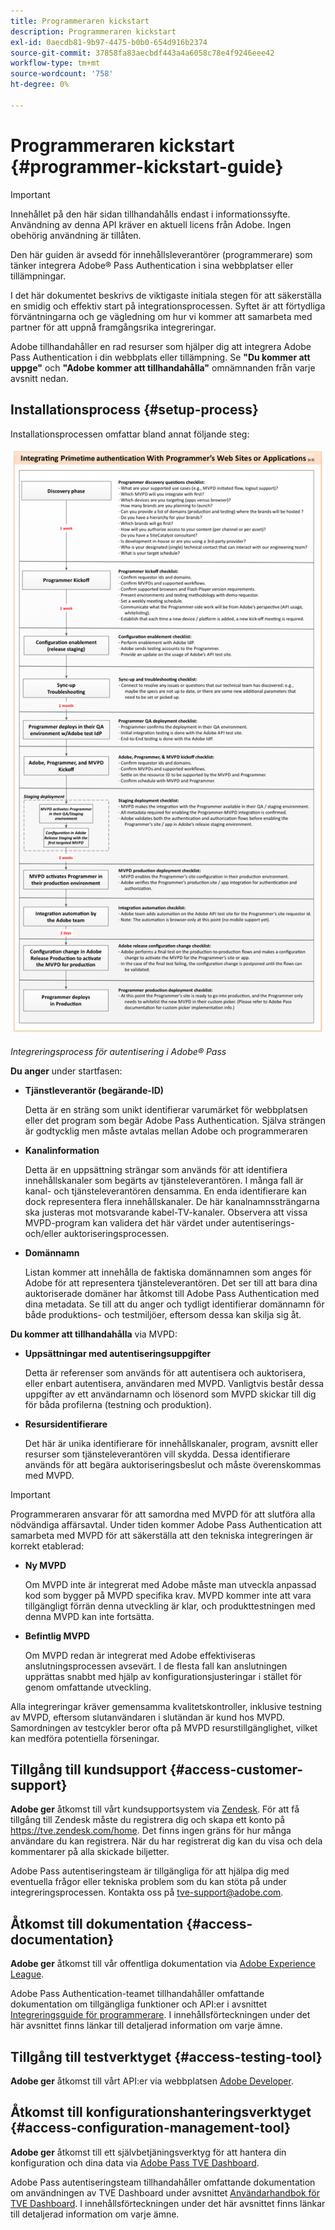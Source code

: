 ```yaml
---
title: Programmeraren kickstart
description: Programmeraren kickstart
exl-id: 0aecdb81-9b97-4475-b0b0-654d916b2374
source-git-commit: 37858fa83aecbdf443a4a6058c78e4f9246eee42
workflow-type: tm+mt
source-wordcount: '758'
ht-degree: 0%

---
```


# Programmeraren kickstart {#programmer-kickstart-guide}

>[!IMPORTANT]
>
> Innehållet på den här sidan tillhandahålls endast i informationssyfte. Användning av denna API kräver en aktuell licens från Adobe. Ingen obehörig användning är tillåten.

Den här guiden är avsedd för innehållsleverantörer (programmerare) som tänker integrera Adobe® Pass Authentication i sina webbplatser eller tillämpningar.

I det här dokumentet beskrivs de viktigaste initiala stegen för att säkerställa en smidig och effektiv start på integrationsprocessen. Syftet är att förtydliga förväntningarna och ge vägledning om hur vi kommer att samarbeta med partner för att uppnå framgångsrika integreringar.

Adobe tillhandahåller en rad resurser som hjälper dig att integrera Adobe Pass Authentication i din webbplats eller tillämpning. Se **&quot;Du kommer att uppge&quot;** och **&quot;Adobe kommer att tillhandahålla&quot;** omnämnanden från varje avsnitt nedan.

## Installationsprocess {#setup-process}

Installationsprocessen omfattar bland annat följande steg:

![Integreringsprocess för autentisering i Adobe® Pass](../assets/progr-flow-int-lifecycle.png)

*Integreringsprocess för autentisering i Adobe® Pass*

**Du anger** under startfasen:

* **Tjänstleverantör (begärande-ID)**

  Detta är en sträng som unikt identifierar varumärket för webbplatsen eller det program som begär Adobe Pass Authentication. Själva strängen är godtycklig men måste avtalas mellan Adobe och programmeraren

* **Kanalinformation**

  Detta är en uppsättning strängar som används för att identifiera innehållskanaler som begärts av tjänsteleverantören. I många fall är kanal- och tjänsteleverantören densamma. En enda identifierare kan dock representera flera innehållskanaler. De här kanalnamnssträngarna ska justeras mot motsvarande kabel-TV-kanaler. Observera att vissa MVPD-program kan validera det här värdet under autentiserings- och/eller auktoriseringsprocessen.

* **Domännamn**

  Listan kommer att innehålla de faktiska domännamnen som anges för Adobe för att representera tjänsteleverantören. Det ser till att bara dina auktoriserade domäner har åtkomst till Adobe Pass Authentication med dina metadata. Se till att du anger och tydligt identifierar domännamn för både produktions- och testmiljöer, eftersom dessa kan skilja sig åt.

**Du kommer att tillhandahålla** via MVPD:

* **Uppsättningar med autentiseringsuppgifter**

  Detta är referenser som används för att autentisera och auktorisera, eller enbart autentisera, användaren med MVPD. Vanligtvis består dessa uppgifter av ett användarnamn och lösenord som MVPD skickar till dig för båda profilerna (testning och produktion).

* **Resursidentifierare**

  Det här är unika identifierare för innehållskanaler, program, avsnitt eller resurser som tjänsteleverantören vill skydda. Dessa identifierare används för att begära auktoriseringsbeslut och måste överenskommas med MVPD.

>[!IMPORTANT]
>
> Programmeraren ansvarar för att samordna med MVPD för att slutföra alla nödvändiga affärsavtal. Under tiden kommer Adobe Pass Authentication att samarbeta med MVPD för att säkerställa att den tekniska integreringen är korrekt etablerad:
>
> * **Ny MVPD**
>
>     Om MVPD inte är integrerat med Adobe måste man utveckla anpassad kod som bygger på MVPD specifika krav. MVPD kommer inte att vara tillgängligt förrän denna utveckling är klar, och produkttestningen med denna MVPD kan inte fortsätta.
>
> * **Befintlig MVPD**
>
>     Om MVPD redan är integrerat med Adobe effektiviseras anslutningsprocessen avsevärt. I de flesta fall kan anslutningen upprättas snabbt med hjälp av konfigurationsjusteringar i stället för genom omfattande utveckling.
>
> Alla integreringar kräver gemensamma kvalitetskontroller, inklusive testning av MVPD, eftersom slutanvändaren i slutändan är kund hos MVPD. Samordningen av testcykler beror ofta på MVPD resurstillgänglighet, vilket kan medföra potentiella förseningar.

## Tillgång till kundsupport {#access-customer-support}

**Adobe ger** åtkomst till vårt kundsupportsystem via [Zendesk](https://tve.zendesk.com/home). För att få tillgång till Zendesk måste du registrera dig och skapa ett konto på https://tve.zendesk.com/home. Det finns ingen gräns för hur många användare du kan registrera. När du har registrerat dig kan du visa och dela kommentarer på alla skickade biljetter.

Adobe Pass autentiseringsteam är tillgängliga för att hjälpa dig med eventuella frågor eller tekniska problem som du kan stöta på under integreringsprocessen. Kontakta oss på [tve-support@adobe.com](mailto:tve-support@adobe.com).

## Åtkomst till dokumentation {#access-documentation}

**Adobe ger** åtkomst till vår offentliga dokumentation via [Adobe Experience League](https://experienceleague.adobe.com/sv/docs/pass/authentication/home).

Adobe Pass Authentication-teamet tillhandahåller omfattande dokumentation om tillgängliga funktioner och API:er i avsnittet [Integreringsguide för programmerare](/help/authentication/integration-guide-programmers/programmer-integration-guide-overview.md). I innehållsförteckningen under det här avsnittet finns länkar till detaljerad information om varje ämne.

## Tillgång till testverktyget {#access-testing-tool}

**Adobe ger** åtkomst till vårt API:er via webbplatsen [Adobe Developer](https://developer.adobe.com/adobe-pass/).

## Åtkomst till konfigurationshanteringsverktyget {#access-configuration-management-tool}

**Adobe ger** åtkomst till ett självbetjäningsverktyg för att hantera din konfiguration och dina data via [Adobe Pass TVE Dashboard](https://experience.adobe.com/pass/authentication).

Adobe Pass autentiseringsteam tillhandahåller omfattande dokumentation om användningen av TVE Dashboard under avsnittet [Användarhandbok för TVE Dashboard](/help/authentication/user-guide-tve-dashboard/tve-dashboard-overview.md). I innehållsförteckningen under det här avsnittet finns länkar till detaljerad information om varje ämne.

